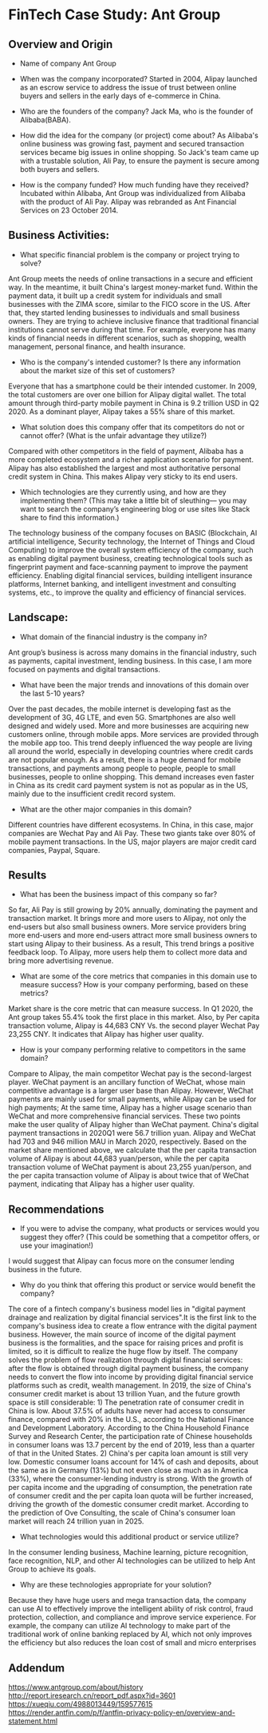 # FinTech Case Study: Ant Group

## Overview and Origin

* Name of company
Ant Group

* When was the company incorporated?
Started in 2004, Alipay launched as an escrow service to address the issue of trust between online buyers and sellers in the early days of e-commerce in China.

* Who are the founders of the company?
Jack Ma, who is the founder of Alibaba(BABA).


* How did the idea for the company (or project) come about?
As Alibaba's online business was growing fast, payment and secured transaction services became big issues in online shopping. So Jack's team came up with a trustable solution, Ali Pay, to ensure the payment is secure among both buyers and sellers. 


* How is the company funded? How much funding have they received?
Incubated within Alibaba, Ant Group was individualized from Alibaba with the product of Ali Pay. Alipay was rebranded as Ant Financial Services on 23 October 2014.


## Business Activities:

* What specific financial problem is the company or project trying to solve?

Ant Group meets the needs of online transactions in a secure and efficient way. In the meantime, it built China's largest money-market fund. Within the payment data, it built up a credit system for individuals and small businesses with the ZIMA score, similar to the FICO score in the US. After that, they started lending businesses to individuals and small business owners. They are trying to achieve inclusive finance that traditional financial institutions cannot serve during that time. For example, everyone has many kinds of financial needs in different scenarios, such as shopping, wealth management, personal finance, and health insurance.


* Who is the company's intended customer?  Is there any information about the market size of this set of customers?

Everyone that has a smartphone could be their intended customer. In 2009, the total customers are over one billion for Alipay digital wallet. The total amount through third-party mobile payment in China is 9.2 trillion USD in Q2 2020.  As a dominant player,  Alipay takes a 55% share of this market. 


* What solution does this company offer that its competitors do not or cannot offer? (What is the unfair advantage they utilize?)

Compared with other competitors in the field of payment, Alibaba has a more completed ecosystem and a richer application scenario for payment. Alipay has also established the largest and most authoritative personal credit system in China. This makes Alipay very sticky to its end users.


* Which technologies are they currently using, and how are they implementing them? (This may take a little bit of sleuthing–– you may want to search the company’s engineering blog or use sites like Stack share to find this information.)

The technology business of the company focuses on BASIC (Blockchain, AI artificial intelligence, Security technology,  the Internet of Things and Cloud Computing) to improve the overall system efficiency of the company, such as enabling digital payment business, creating technological tools such as fingerprint payment and face-scanning payment to improve the payment efficiency. Enabling digital financial services, building intelligent insurance platforms, Internet banking, and intelligent investment and consulting systems, etc., to improve the quality and efficiency of financial services. 



## Landscape:

* What domain of the financial industry is the company in?

Ant group’s business is across many domains in the financial industry, such as payments, capital investment, lending business. In this case, I am more focused on payments and digital transactions. 

* What have been the major trends and innovations of this domain over the last 5-10 years?

Over the past decades, the mobile internet is developing fast as the development of 3G, 4G LTE, and even 5G. Smartphones are also well designed and widely used. More and more businesses are acquiring new customers online, through mobile apps. More services are provided through the mobile app too. This trend deeply influenced the way people are living all around the world, especially in developing countries where credit cards are not popular enough. As a result, there is a huge demand for mobile transactions, and payments among people to people, people to small businesses, people to online shopping. This demand increases even faster in China as its credit card payment system is not as popular as in the US, mainly due to the insufficient credit record system. 
 

* What are the other major companies in this domain?

Different countries have different ecosystems. In China, in this case, major companies are Wechat Pay and Ali Pay. These two giants take over 80% of mobile payment transactions. In the US, major players are major credit card companies, Paypal, Square. 

## Results

* What has been the business impact of this company so far?

So far, Ali Pay is still growing by 20% annually, dominating the payment and transaction market. It brings more and more users to Alipay, not only the end-users but also small business owners. More service providers bring more end-users and more end-users attract more small business owners to start using Alipay to their business. As a result, This trend brings a  positive feedback loop. To Alipay, more users help them to collect more data and bring more advertising revenue.  

* What are some of the core metrics that companies in this domain use to measure success? How is your company performing, based on these metrics?

Market share is the core metric that can measure success. In Q1 2020, the Ant group takes 55.4% took the first place in this market. Also, by Per capita transaction volume, Alipay is 44,683 CNY Vs. the second player Wechat Pay 23,255 CNY. It indicates that Alipay has higher user quality.

* How is your company performing relative to competitors in the same domain?

Compare to Alipay, the main competitor Wechat pay is the second-largest player. WeChat payment is an ancillary function of WeChat, whose main competitive advantage is a larger user base than Alipay. However, WeChat payments are mainly used for small payments, while Alipay can be used for high payments; At the same time, Alipay has a higher usage scenario than WeChat and more comprehensive financial services. These two points make the user quality of Alipay higher than WeChat payment. China's digital payment transactions in 2020Q1 were 56.7 trillion yuan. Alipay and WeChat had 703 and 946 million MAU in March 2020, respectively. Based on the market share mentioned above, we calculate that the per capita transaction volume of Alipay is about 44,683 yuan/person, while the per capita transaction volume of WeChat payment is about 23,255 yuan/person, and the per capita transaction volume of Alipay is about twice that of WeChat payment, indicating that Alipay has a higher user quality.

## Recommendations

* If you were to advise the company, what products or services would you suggest they offer? (This could be something that a competitor offers, or use your imagination!)

I would suggest that Alipay can focus more on the consumer lending business in the future.


* Why do you think that offering this product or service would benefit the company?

The core of a fintech company's business model lies in "digital payment drainage and realization by digital financial services".It is the first link to the company's business idea to create a flow entrance with the digital payment business. However, the main source of income of the digital payment business is the formalities, and the space for raising prices and profit is limited, so it is difficult to realize the huge flow by itself. The company solves the problem of flow realization through digital financial services: after the flow is obtained through digital payment business, the company needs to convert the flow into income by providing digital financial service platforms such as credit, wealth management. In 2019, the size of China's consumer credit market is about 13 trillion Yuan, and the future growth space is still considerable: 1) The penetration rate of consumer credit in China is low. About 37.5% of adults have never had access to consumer finance, compared with 20% in the U.S., according to the National Finance and Development Laboratory. According to the China Household Finance Survey and Research Center, the participation rate of Chinese households in consumer loans was 13.7 percent by the end of 2019, less than a quarter of that in the United States. 2) China's per capita loan amount is still very low. Domestic consumer loans account for 14% of cash and deposits, about the same as in Germany (13%) but not even close as much as in America (33%), where the consumer-lending industry is strong.
With the growth of per capita income and the upgrading of consumption, the penetration rate of consumer credit and the per capita loan quota will be further increased, driving the growth of the domestic consumer credit market. According to the prediction of Ove Consulting, the scale of China's consumer loan market will reach 24 trillion yuan in 2025.


* What technologies would this additional product or service utilize?

In the consumer lending business, Machine learning, picture recognition, face recognition, NLP, and other AI technologies can be utilized to help Ant Group to achieve its goals.

* Why are these technologies appropriate for your solution?

Because they have huge users and mega transaction data, the company can use AI to effectively improve the intelligent ability of risk control, fraud protection, collection, and compliance and improve service experience. For example, the company can utilize AI technology to make part of the traditional work of online banking replaced by AI, which not only improves the efficiency but also reduces the loan cost of small and micro enterprises



## Addendum

https://www.antgroup.com/about/history
http://report.iresearch.cn/report_pdf.aspx?id=3601
https://xueqiu.com/4988013449/159577615
https://render.antfin.com/p/f/antfin-privacy-policy-en/overview-and-statement.html


